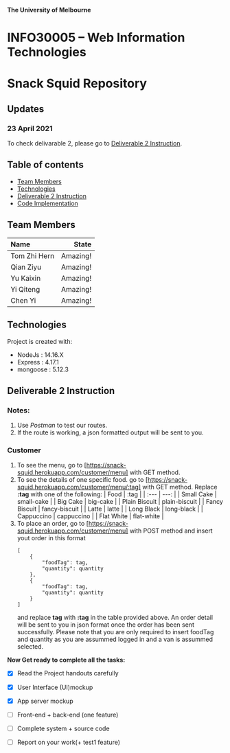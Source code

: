 **The University of Melbourne**
# INFO30005 – Web Information Technologies

# Snack Squid Repository

## Updates
### 23 April 2021
To check delivarable 2, please go to [Deliverable 2 Instruction](#deliverable-2-instruction).


## Table of contents
* [Team Members](#team-members)
* [Technologies](#technologies)
* [Deliverable 2 Instruction](#deliverable-2-instruction)
* [Code Implementation](#code-implementation)

## Team Members

| Name         |   State  |
| :---         |     ---: |
| Tom Zhi Hern | Amazing! |
| Qian Ziyu    | Amazing! |
| Yu Kaixin    | Amazing! |
| Yi Qiteng    | Amazing! |
| Chen Yi      | Amazing! |


## Technologies
Project is created with:
* NodeJs : 14.16.X
* Express : 4.17.1
* mongoose : 5.12.3

## Deliverable 2 Instruction
### Notes: 
1. Use *Postman* to test our routes.
2. If the route is working, a json formatted output will be sent to you.
### Customer
1. To see the menu, go to [https://snack-squid.herokuapp.com/customer/menu] with GET method.
2. To see the details of one specific food. go to [https://snack-squid.herokuapp.com/customer/menu/:tag] with GET method. Replace **:tag** with one of the following:
    |      Food     |      :tag     |
    | :---          |          ---: |
    | Small Cake    | small-cake    |
    | Big Cake      | big-cake      |
    | Plain Biscuit | plain-biscuit |
    | Fancy Biscuit | fancy-biscuit |
    | Latte         | latte         |
    | Long Black    | long-black    |
    | Cappuccino    | cappuccino    |
    | Flat White    | flat-white    |
3. To place an order, go to [https://snack-squid.herokuapp.com/customer/menu] with POST method and insert yout order in this format
    ```    
    [    
        {
            "foodTag": tag,
            "quantity": quantity
        },
        {
            "foodTag": tag,
            "quantity": quantity
        }
    ]
    ```
    and replace **tag** with **:tag** in the table provided above. An order detail will be sent to you in json format once the order has been sent successfully. Please note that you are only required to insert foodTag and quantity as you are assummed logged in and a van is assummed selected.


**Now Get ready to complete all the tasks:**

- [x] Read the Project handouts carefully
- [x] User Interface (UI)mockup
- [x] App server mockup
- [ ] Front-end + back-end (one feature)
- [ ] Complete system + source code
- [ ] Report on your work(+ test1 feature)

